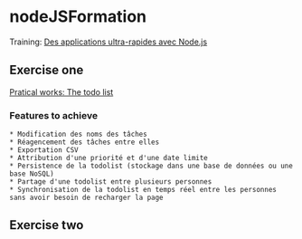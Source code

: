 # nodeJSFormation

Training: [Des applications ultra-rapides avec Node.js][training-url]

## Exercise one
[Pratical works: The todo list][practical-works-one-url] 

### Features to achieve

    * Modification des noms des tâches
    * Réagencement des tâches entre elles
    * Exportation CSV
    * Attribution d'une priorité et d'une date limite
    * Persistence de la todolist (stockage dans une base de données ou une base NoSQL)
    * Partage d'une todolist entre plusieurs personnes
    * Synchronisation de la todolist en temps réel entre les personnes sans avoir besoin de recharger la page

## Exercise two

[training-url]: https://openclassrooms.com/courses/des-applications-ultra-rapides-avec-node-js
[practical-works-one-url]: https://openclassrooms.com/courses/des-applications-ultra-rapides-avec-node-js/tp-la-todo-list
